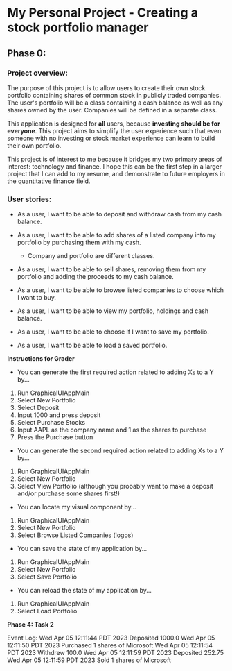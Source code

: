 # My Personal Project - Creating a stock portfolio manager
## Phase 0:
### Project overview:

The purpose of this project is to allow users to 
create their own stock portfolio containing shares 
of common stock in publicly traded companies. The 
user's portfolio will be a class containing a cash balance
as well as any shares owned by the user. Companies 
will be defined in a separate class.

This application is designed for **all** users, because
**investing should be for everyone**. This
project aims to simplify the user experience such
that even someone with no investing or stock market
experience can learn to build their own portfolio. 

This project is of interest to me because it bridges
my two primary areas of interest: technology and 
finance. I hope this can be the first step in a 
larger project that I can add to my resume, and 
demonstrate to future employers in the quantitative
finance field.

### User stories:

- As a user, I want to be able to deposit and withdraw cash 
from my cash balance.

- As a user, I want to be able to add shares 
  of a listed company into my portfolio by purchasing them
with my cash.
  - Company and portfolio are different classes.

- As a user, I want to be able to sell shares, removing
  them from my portfolio and adding the proceeds to my 
  cash balance.

- As a user, I want to be able to browse listed companies 
to choose which I want to buy.
  
- As a user, I want to be able to view my portfolio,
holdings and cash balance. 

- As a user, I want to be able to choose if I want to 
save my portfolio.

- As a user, I want to be able to load a saved portfolio.


**Instructions for Grader**

- You can generate the first required action related to adding Xs to a Y by...
1. Run GraphicalUIAppMain
2. Select New Portfolio
3. Select Deposit
4. Input 1000 and press deposit
5. Select Purchase Stocks
6. Input AAPL as the company name and 1 as the shares to purchase
7. Press the Purchase button

- You can generate the second required action related to adding Xs to a Y by...
1. Run GraphicalUIAppMain
2. Select New Portfolio
3. Select View Portfolio (although you probably want to make a deposit and/or 
purchase some shares first!)

- You can locate my visual component by...
1. Run GraphicalUIAppMain
2. Select New Portfolio
3. Select Browse Listed Companies (logos)

- You can save the state of my application by...
1. Run GraphicalUIAppMain
2. Select New Portfolio
3. Select Save Portfolio

- You can reload the state of my application by...
1. Run GraphicalUIAppMain
2. Select Load Portfolio

**Phase 4: Task 2**

Event Log: 
Wed Apr 05 12:11:44 PDT 2023
Deposited 1000.0
Wed Apr 05 12:11:50 PDT 2023
Purchased 1 shares of Microsoft
Wed Apr 05 12:11:54 PDT 2023
Withdrew 100.0
Wed Apr 05 12:11:59 PDT 2023
Deposited 252.75
Wed Apr 05 12:11:59 PDT 2023
Sold 1 shares of Microsoft